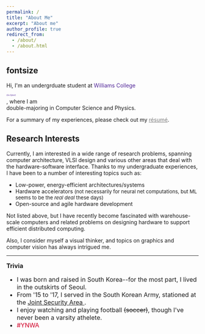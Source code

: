 ```yaml
---
permalink: /
title: "About Me"
excerpt: "About me"
author_profile: true
redirect_from: 
  - /about/
  - /about.html
---
```

fontsize 
---


Hi, I'm an undergrduate student at <span style="color:#512698;">Williams College</span><p style="color: #512698; font-size: 5px"> (<i>Go Ephs!</i>)</p>, where I am <br/> double-majoring in Computer Science and Physics. 

For a summary of my experiences, please check out my <a href="/files/kang_resume.pdf" style="color: grey;">
r&#233;sum&#233;</a>. 

## Research Interests
Currently, I am interested in a wide range of research problems, spanning computer architecture, VLSI design and various other areas that deal with the hardware-software interface. Thanks to my undergraduate experiences, I have been to a number of interesting topics such as:

* Low-power, energy-efficient architectures/systems
* Hardware accelerators <font size="2"> (not necessarily for neural net computations, but ML seems to be the *real deal* these days)</font>
* Open-source and agile hardware development

Not listed above, but I have recently become fascinated with warehouse-scale computers and related problems on designing  hardware to support efficient distributed computing. 

Also, I consider myself a visual thinker, and topics on graphics and computer vision has always intrigued me. 

---

<font size="3">

<b>Trivia</b>
<ul>
<li> I was born and raised in South Korea--for the most part, I lived in the outskirts of Seoul.</li>
<li>From '15 to '17, I served in the South Korean Army, stationed at the  <a href="https://en.wikipedia.org/wiki/Joint_Security_Area"> Joint Security Area </a>. </li>
<li>I enjoy watching and playing football <s>(soccer)</s>, though I've never been a varsity athelete. </li>
<li> <span style="color:#D00027"> #YNWA </span></li>
</ul>
</font>


